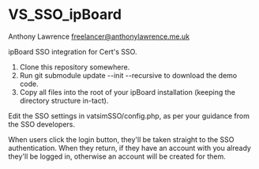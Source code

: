 VS_SSO_ipBoard
==============

Anthony Lawrence <freelancer@anthonylawrence.me.uk>


ipBoard SSO integration for Cert's SSO.

1) Clone this repository somewhere.
2) Run git submodule update --init --recursive to download the demo code.
3) Copy all files into the root of your ipBoard installation (keeping the directory structure in-tact).

Edit the SSO settings in vatsimSSO/config.php, as per your guidance from the SSO developers.

When users click the login button, they'll be taken straight to the SSO authentication.  When they return, if they have an account with you already they'll be logged in, otherwise an account will be created for them.